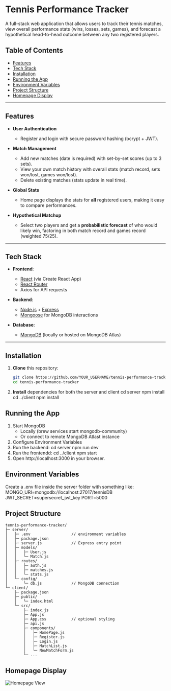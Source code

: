 # Tennis Performance Tracker

A full-stack web application that allows users to track their tennis matches, view overall performance stats (wins, losses, sets, games), and forecast a hypothetical head-to-head outcome between any two registered players.

## Table of Contents

- [Features](#features)  
- [Tech Stack](#tech-stack)  
- [Installation](#installation)  
- [Running the App](#running-the-app)  
- [Environment Variables](#environment-variables)  
- [Project Structure](#project-structure)  
- [Homepage Display](#homepage-display)

---

## Features

- **User Authentication**  
  - Register and login with secure password hashing (bcrypt + JWT).

- **Match Management**  
  - Add new matches (date is required) with set-by-set scores (up to 3 sets).
  - View your own match history with overall stats (match record, sets won/lost, games won/lost).
  - Delete existing matches (stats update in real time).

- **Global Stats**  
  - Home page displays the stats for **all** registered users, making it easy to compare performances.

- **Hypothetical Matchup**  
  - Select two players and get a **probabilistic forecast** of who would likely win, factoring in both match record and games record (weighted 75/25).

---

## Tech Stack

- **Frontend**:  
  - [React](https://reactjs.org/) (via Create React App)  
  - [React Router](https://reactrouter.com/)  
  - Axios for API requests

- **Backend**:  
  - [Node.js](https://nodejs.org/) + [Express](https://expressjs.com/)  
  - [Mongoose](https://mongoosejs.com/) for MongoDB interactions

- **Database**:  
  - [MongoDB](https://www.mongodb.com/) (locally or hosted on MongoDB Atlas)

---

## Installation

1. **Clone** this repository:
   ```bash
   git clone https://github.com/YOUR_USERNAME/tennis-performance-tracker.git
   cd tennis-performance-tracker
2. **Install** dependencies for both the server and client
   cd server
   npm install
   cd ../client
   npm install

## Running the App
1. Start MongoDB
   - Locally (brew services start mongodb-community)
   - Or connect to remote MongoDB Atlast instance
2. Configure Environment Variables
3. Run the backend:
   cd server
   npm run dev
4. Run the frontendd:
   cd ../client
   npm start
5. Open http://localhost:3000 in your browser.
   
## Environment Variables
Create a .env file inside the server folder with something like:
MONGO_URI=mongodb://localhost:27017/tennisDB
JWT_SECRET=supersecret_jwt_key
PORT=5000

## Project Structure
```
tennis-performance-tracker/
├─ server/
│   ├─ .env                  // environment variables
│   ├─ package.json
│   ├─ server.js             // Express entry point
│   ├─ models/
│   │   ├─ User.js
│   │   └─ Match.js
│   ├─ routes/
│   │   ├─ auth.js
│   │   ├─ matches.js
│   │   └─ stats.js
│   └─ config/
│       └─ db.js             // MongoDB connection
└─ client/
    ├─ package.json
    ├─ public/
    │   └─ index.html
    └─ src/
        ├─ index.js
        ├─ App.js
        ├─ App.css           // optional styling
        ├─ api.js
        ├─ components/
        │   ├─ HomePage.js
        │   ├─ Register.js
        │   ├─ Login.js
        │   ├─ MatchList.js
        │   └─ NewMatchForm.js
        └─ ...
```
## Homepage Display
![Homepage View](./screenshots/Homepage.png)

